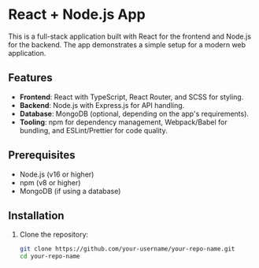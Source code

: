 # React + Node.js App

This is a full-stack application built with React for the frontend and Node.js for the backend. The app demonstrates a simple setup for a modern web application.

## Features

- **Frontend**: React with TypeScript, React Router, and SCSS for styling.
- **Backend**: Node.js with Express.js for API handling.
- **Database**: MongoDB (optional, depending on the app's requirements).
- **Tooling**: npm for dependency management, Webpack/Babel for bundling, and ESLint/Prettier for code quality.

## Prerequisites

- Node.js (v16 or higher)
- npm (v8 or higher)
- MongoDB (if using a database)

## Installation

1. Clone the repository:
   ```bash
   git clone https://github.com/your-username/your-repo-name.git
   cd your-repo-name
   